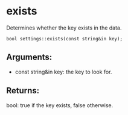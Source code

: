 # exists
Determines whether the key exists in the data.

`bool settings::exists(const string&in key);`

## Arguments:
* const string&in key: the key to look for.

## Returns:
bool: true if the key exists, false otherwise.

